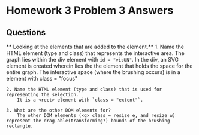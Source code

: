 Homework 3 Problem 3 Answers
============================

Questions
--------

** Looking at the elements that are added to the <g> element.**
	1. Name the HTML element (type and class) that represents the interactive area.
		The graph lies within the div element with `id = "visUN"`. In the div, an SVG element is created wherein lies the the <g> element that holds the space for the entire graph. The interactive space (where the brushing occurs) is in a <g> element with class = "focus"
	
	2. Name the HTML element (type and class) that is used for representing the selection.
		It is a <rect> element with `class = "extent"`. 
	
	3. What are the other DOM elements for?
		The other DOM elements (<g> class = resize e, and resize w) represent the drag-able(transforming?) bounds of the brushing rectangle.